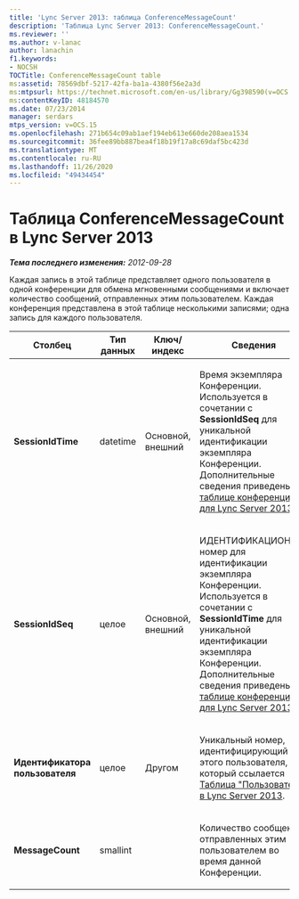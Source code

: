 ```yaml
---
title: 'Lync Server 2013: таблица ConferenceMessageCount'
description: 'Таблица Lync Server 2013: ConferenceMessageCount.'
ms.reviewer: ''
ms.author: v-lanac
author: lanachin
f1.keywords:
- NOCSH
TOCTitle: ConferenceMessageCount table
ms:assetid: 78569dbf-5217-42fa-ba1a-4380f56e2a3d
ms:mtpsurl: https://technet.microsoft.com/en-us/library/Gg398590(v=OCS.15)
ms:contentKeyID: 48184570
ms.date: 07/23/2014
manager: serdars
mtps_version: v=OCS.15
ms.openlocfilehash: 271b654c09ab1aef194eb613e660de208aea1534
ms.sourcegitcommit: 36fee89bb887bea4f18b19f17a8c69daf5bc423d
ms.translationtype: MT
ms.contentlocale: ru-RU
ms.lasthandoff: 11/26/2020
ms.locfileid: "49434454"
---
```

# <a name="conferencemessagecount-table-in-lync-server-2013"></a>Таблица ConferenceMessageCount в Lync Server 2013

<div data-xmlns="http://www.w3.org/1999/xhtml">

<div class="topic" data-xmlns="http://www.w3.org/1999/xhtml" data-msxsl="urn:schemas-microsoft-com:xslt" data-cs="https://msdn.microsoft.com/">

<div data-asp="https://msdn2.microsoft.com/asp">



</div>

<div id="mainSection">

<div id="mainBody">

<span> </span>

_**Тема последнего изменения:** 2012-09-28_

Каждая запись в этой таблице представляет одного пользователя в одной конференции для обмена мгновенными сообщениями и включает количество сообщений, отправленных этим пользователем. Каждая конференция представлена в этой таблице несколькими записями; одна запись для каждого пользователя.


<table>
<colgroup>
<col style="width: 25%" />
<col style="width: 25%" />
<col style="width: 25%" />
<col style="width: 25%" />
</colgroup>
<thead>
<tr class="header">
<th>Столбец</th>
<th>Тип данных</th>
<th>Ключ/индекс</th>
<th>Сведения</th>
</tr>
</thead>
<tbody>
<tr class="odd">
<td><p><strong>SessionIdTime</strong></p></td>
<td><p>datetime</p></td>
<td><p>Основной, внешний</p></td>
<td><p>Время экземпляра Конференции. Используется в сочетании с <strong>SessionIdSeq</strong> для уникальной идентификации экземпляра Конференции. Дополнительные сведения приведены <a href="lync-server-2013-conferences-table.md">в таблице конференции для Lync Server 2013</a> .</p></td>
</tr>
<tr class="even">
<td><p><strong>SessionIdSeq</strong></p></td>
<td><p>целое</p></td>
<td><p>Основной, внешний</p></td>
<td><p>ИДЕНТИФИКАЦИОНный номер для идентификации экземпляра Конференции. Используется в сочетании с <strong>SessionIdTime</strong> для уникальной идентификации экземпляра Конференции. Дополнительные сведения приведены <a href="lync-server-2013-conferences-table.md">в таблице конференции для Lync Server 2013</a> .</p></td>
</tr>
<tr class="odd">
<td><p><strong>Идентификатора пользователя</strong></p></td>
<td><p>целое</p></td>
<td><p>Другом</p></td>
<td><p>Уникальный номер, идентифицирующий этого пользователя, на который ссылается <a href="lync-server-2013-users-table.md">Таблица "Пользователи" в Lync Server 2013</a>.</p></td>
</tr>
<tr class="even">
<td><p><strong>MessageCount</strong></p></td>
<td><p>smallint</p></td>
<td><p> </p></td>
<td><p>Количество сообщений, отправленных этим пользователем во время данной Конференции.</p></td>
</tr>
</tbody>
</table>


</div>

<span> </span>

</div>

</div>

</div>

